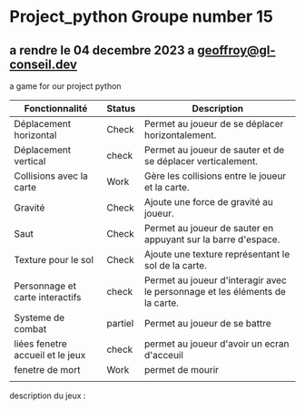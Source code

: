 # Project_python Groupe number 15


## a rendre le 04 decembre 2023 a geoffroy@gl-conseil.dev
a game for our project python 

| Fonctionnalité                   | Status  | Description                                                                  |
| -------------------------------- | ------- | ---------------------------------------------------------------------------- |
| Déplacement horizontal           | Check   | Permet au joueur de se déplacer horizontalement.                             |
| Déplacement vertical             | check   | Permet au joueur de sauter et de se déplacer verticalement.                  |
| Collisions avec la carte         | Work    | Gère les collisions entre le joueur et la carte.                             |
| Gravité                          | Check   | Ajoute une force de gravité au joueur.                                       |
| Saut                             | Check   | Permet au joueur de sauter en appuyant sur la barre d'espace.                |
| Texture pour le sol              | Check   | Ajoute une texture représentant le sol de la carte.                          |
| Personnage et carte interactifs  | check   | Permet au joueur d'interagir avec le personnage et les éléments de la carte. |
| Systeme de combat                | partiel | Permet au joueur de se battre                                                |
| liées fenetre accueil et le jeux | check   | permet au joueur d'avoir un ecran d'acceuil                                  |
| fenetre de mort                  | Work    | permet de mourir                                                             |
|                                  |         |                                                                              |

description du jeux : 
